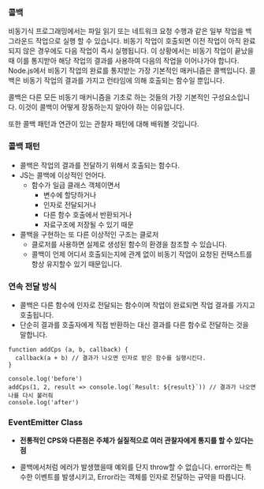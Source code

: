 ### 콜백

비동기식 프로그래밍에서는 파일 읽기 또는 네트워크 요청 수행과 같은 일부 작업을 백그라운드 작업으로 실행 할 수 있습니다. 비동기 작업이 호출되면 이전 작업이 아직 완료되지 않은 경우에도 다음 작업이 즉시 실행됩니다. 이 상황에서는 비동기 작업이 끝났을 때 이를 통지받아 해당 작업의 결과를 사용하여 다음의 작업을 이어나가야 합니다. Node.js에서 비동기 작업의 완료를 통지받는 가장 기본적인 매커니즘은 콜백입니다. 콜백은 비동기 작업의 결과를 가지고 런타임에 의해 호출되는 함수일 뿐입니다.

콜백은 다른 모든 비동기 매커니즘을 기초로 하는 것들의 가장 기본적인 구성요소입니다. 이것이 콜백이 어떻게 장동하는지 알아야 하는 이유입니다.

또한 콜백 패턴과 연관이 있는 관찰자 패턴에 대해 배워볼 것입니다.

### 콜백 패턴

- 콜백은 작업의 결과를 전달하기 위해서 호출되는 함수다.
- JS는 콜백에 이상적인 언어다.
  - 함수가 일급 클래스 객체이면서
    - 변수에 할당하거나
    - 인자로 전달되거나
    - 다른 함수 호출에서 반환되거나
    - 자료구조에 저장될 수 있기 때문
- 콜백을 구현하는 또 다른 이상적인 구조는 클로저
  - 클로저를 사용하면 실제로 생성된 함수의 환경을 참조할 수 있습니다.
  - 콜백이 언제 어디서 호출되는지에 관계 없이 비동기 작업이 요청된 컨택스트를 항상 유지할수 있기 때문입니다.

### 연속 전달 방식

- 콜백은 다른 함수에 인자로 전달되는 함수이며 작업이 완료되면 작업 결과를 가지고 호출됩니다.
- 단순히 결과를 호출자에게 직접 반환하는 대신 결과를 다른 함수로 전달하는 것을 말합니다.

```
function addCps (a, b, callback) {
  callback(a + b) // 결과가 나오면 인자로 받은 함수를 실행시킨다.
}

console.log('before')
addCps(1, 2, result => console.log(`Result: ${result}`)) // 결과가 나오면 나를 다시 불러줘
console.log('after')
```

### EventEmitter Class

- <b>전통적인 CPS와 다른점은 주체가 실질적으로 여러 관찰자에게 통지를 할 수 있다는 점</b>

- 콜백에서처럼 에러가 발생했을때 예외를 단지 throw할 수 없습니다. error라는 특수한 이벤트를 발생시키고, Error라는 객체를 인자로 전달하는 규약을 따릅니다.
